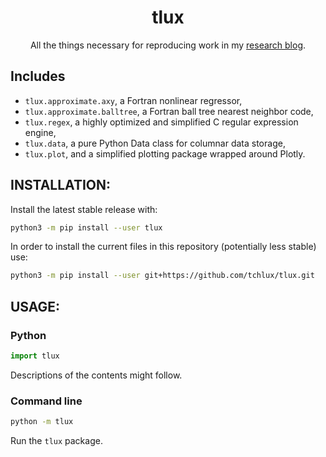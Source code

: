 <p align="center">
  <h1 align="center">tlux</h1>
</p>

<p align="center">
All the things necessary for reproducing work in my <a href="https://tchlux.github.io/research">research blog</a>.
</p>

## Includes
 - `tlux.approximate.axy`, a Fortran nonlinear regressor,
 - `tlux.approximate.balltree`, a Fortran ball tree nearest neighbor code,
 - `tlux.regex`, a highly optimized and simplified C regular expression engine,
 - `tlux.data`, a pure Python Data class for columnar data storage,
 - `tlux.plot`, and a simplified plotting package wrapped around Plotly.


## INSTALLATION:

  Install the latest stable release with:

```bash
python3 -m pip install --user tlux
```

  In order to install the current files in this repository
  (potentially less stable) use:

```bash
python3 -m pip install --user git+https://github.com/tchlux/tlux.git
```

## USAGE:

### Python

```python
import tlux  
```

  Descriptions of the contents might follow.

### Command line

```bash
python -m tlux
```

  Run the `tlux` package.
